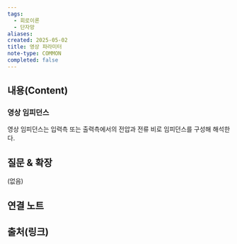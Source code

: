 ```yaml
---
tags:
  - 회로이론
  - 단자망
aliases: 
created: 2025-05-02
title: 영상 파라미터
note-type: COMMON
completed: false
---
```


## 내용(Content)

### 영상 임피던스

영상 임피던스는 입력측 또는 출력측에서의 전압과 전류 비로 임피던스를 구성해 해석한다.



## 질문 & 확장

(없음)

## 연결 노트

## 출처(링크)

